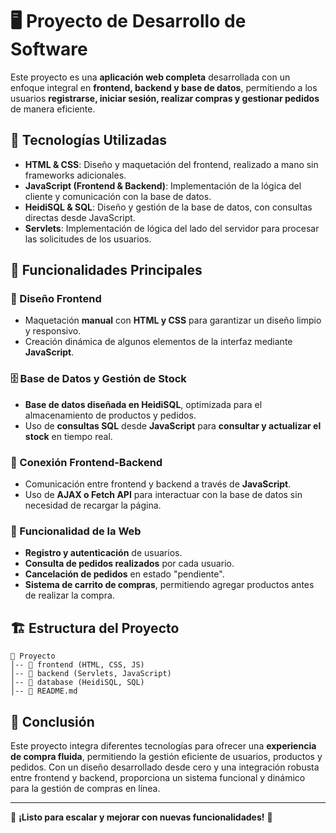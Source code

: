 # 🖥️ Proyecto de Desarrollo de Software

Este proyecto es una **aplicación web completa** desarrollada con un enfoque integral en **frontend, backend y base de datos**, permitiendo a los usuarios **registrarse, iniciar sesión, realizar compras y gestionar pedidos** de manera eficiente.

## 🚀 Tecnologías Utilizadas

- **HTML & CSS**: Diseño y maquetación del frontend, realizado a mano sin frameworks adicionales.
- **JavaScript (Frontend & Backend)**: Implementación de la lógica del cliente y comunicación con la base de datos.
- **HeidiSQL & SQL**: Diseño y gestión de la base de datos, con consultas directas desde JavaScript.
- **Servlets**: Implementación de lógica del lado del servidor para procesar las solicitudes de los usuarios.

## 🔹 Funcionalidades Principales

### 🎨 Diseño Frontend
- Maquetación **manual** con **HTML y CSS** para garantizar un diseño limpio y responsivo.
- Creación dinámica de algunos elementos de la interfaz mediante **JavaScript**.

### 🗄️ Base de Datos y Gestión de Stock
- **Base de datos diseñada en HeidiSQL**, optimizada para el almacenamiento de productos y pedidos.
- Uso de **consultas SQL** desde **JavaScript** para **consultar y actualizar el stock** en tiempo real.

### 🔄 Conexión Frontend-Backend
- Comunicación entre frontend y backend a través de **JavaScript**.
- Uso de **AJAX o Fetch API** para interactuar con la base de datos sin necesidad de recargar la página.

### 🛒 Funcionalidad de la Web
- **Registro y autenticación** de usuarios.
- **Consulta de pedidos realizados** por cada usuario.
- **Cancelación de pedidos** en estado "pendiente".
- **Sistema de carrito de compras**, permitiendo agregar productos antes de realizar la compra.

## 🏗️ Estructura del Proyecto
```
📂 Proyecto
│-- 📁 frontend (HTML, CSS, JS)
│-- 📁 backend (Servlets, JavaScript)
│-- 📁 database (HeidiSQL, SQL)
│-- 📄 README.md
```

## 📌 Conclusión
Este proyecto integra diferentes tecnologías para ofrecer una **experiencia de compra fluida**, permitiendo la gestión eficiente de usuarios, productos y pedidos. Con un diseño desarrollado desde cero y una integración robusta entre frontend y backend, proporciona un sistema funcional y dinámico para la gestión de compras en línea.

---
📌 **¡Listo para escalar y mejorar con nuevas funcionalidades!** 🚀
